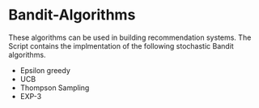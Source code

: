 # Bandit-Algorithms
These algorithms can be used in building recommendation systems.
The Script contains the implmentation of the following stochastic Bandit algorithms. <br/>

 - Epsilon greedy  <br/>
 - UCB  <br/>
 - Thompson Sampling <br/>
 - EXP-3 <br/>
